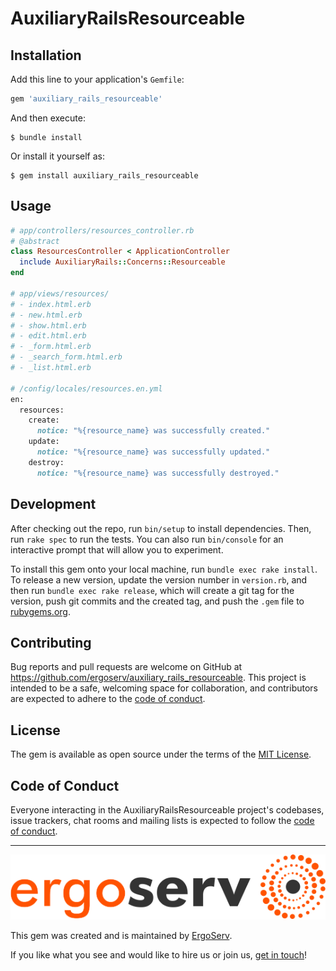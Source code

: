 # AuxiliaryRailsResourceable

## Installation

Add this line to your application's `Gemfile`:

```ruby
gem 'auxiliary_rails_resourceable'
```

And then execute:

    $ bundle install

Or install it yourself as:

    $ gem install auxiliary_rails_resourceable

## Usage

```ruby
# app/controllers/resources_controller.rb
# @abstract
class ResourcesController < ApplicationController
  include AuxiliaryRails::Concerns::Resourceable
end

# app/views/resources/
# - index.html.erb
# - new.html.erb
# - show.html.erb
# - edit.html.erb
# - _form.html.erb
# - _search_form.html.erb
# - _list.html.erb

# /config/locales/resources.en.yml
en:
  resources:
    create:
      notice: "%{resource_name} was successfully created."
    update:
      notice: "%{resource_name} was successfully updated."
    destroy:
      notice: "%{resource_name} was successfully destroyed."
```

## Development

After checking out the repo, run `bin/setup` to install dependencies. Then, run `rake spec` to run the tests. You can also run `bin/console` for an interactive prompt that will allow you to experiment.

To install this gem onto your local machine, run `bundle exec rake install`. To release a new version, update the version number in `version.rb`, and then run `bundle exec rake release`, which will create a git tag for the version, push git commits and the created tag, and push the `.gem` file to [rubygems.org](https://rubygems.org).

## Contributing

Bug reports and pull requests are welcome on GitHub at https://github.com/ergoserv/auxiliary_rails_resourceable. This project is intended to be a safe, welcoming space for collaboration, and contributors are expected to adhere to the [code of conduct](https://github.com/ergoserv/auxiliary_rails_resourceable/blob/master/CODE_OF_CONDUCT.md).

## License

The gem is available as open source under the terms of the [MIT License](https://opensource.org/licenses/MIT).

## Code of Conduct

Everyone interacting in the AuxiliaryRailsResourceable project's codebases, issue trackers, chat rooms and mailing lists is expected to follow the [code of conduct](https://github.com/ergoserv/auxiliary_rails_resourceable/blob/master/CODE_OF_CONDUCT.md).

-------------------------------------------------------------------------------

[![alt text](https://raw.githubusercontent.com/ergoserv/auxiliary_rails/master/assets/ErgoServ_horizontalColor@sign+text+bg.png "ErgoServ - Web and Mobile Development Company")](https://www.ergoserv.com)

This gem was created and is maintained by [ErgoServ](https://www.ergoserv.com).

If you like what you see and would like to hire us or join us, [get in touch](https://www.ergoserv.com)!
